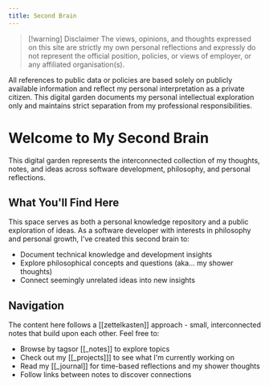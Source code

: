 ```yaml
---
title: Second Brain
---
```

> [!warning] Disclaimer
>The views, opinions, and thoughts expressed on this site are strictly my own personal reflections and expressly do not represent the official position, policies, or views of employer, or any affiliated organisation(s). 
>
All references to public data or policies are based solely on publicly available information and reflect my personal interpretation as a private citizen. This digital garden documents my personal intellectual exploration only and maintains strict separation from my professional responsibilities.

# Welcome to My Second Brain

This digital garden represents the interconnected collection of my thoughts, notes, and ideas across software development, philosophy, and personal reflections.

## What You'll Find Here

This space serves as both a personal knowledge repository and a public exploration of ideas. As a software developer with interests in philosophy and personal growth, I've created this second brain to:

- Document technical knowledge and development insights
- Explore philosophical concepts and questions (aka... my shower thoughts)
- Connect seemingly unrelated ideas into new insights

## Navigation

The content here follows a [[zettelkasten]] approach - small, interconnected notes that build upon each other. Feel free to:

- Browse by tagsor [[_notes]] to explore topics
- Check out my [[_projects]]] to see what I'm currently working on
- Read my [[_journal]] for time-based reflections and my shower thoughts
- Follow links between notes to discover connections
